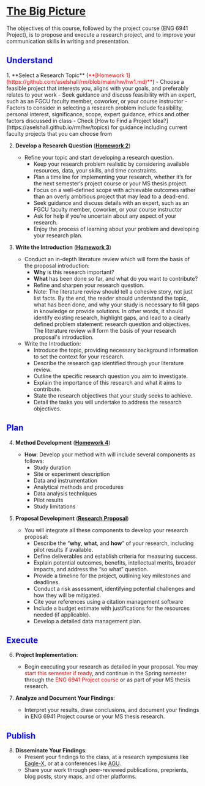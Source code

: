 # [The Big Picture](https://aselshall.github.io/rm/hw/big-picture)

The objectives of this course, followed by the project course (ENG 6941 Project), is to propose and execute a research project, and to improve your communication skills in writing and presentation.

<h2 style="color:blue">Understand</h2>
1. **Select a Research Topic** (<span style="color:red">**[Homework 1](https://github.com/aselshall/rm/blob/main/hw/hw1.md)**</span>)
   - Choose a feasible project that interests you, aligns with your goals, and preferably relates to your work
      - Seek guidance and discuss feasibility with an expert, such as an FGCU faculty member, coworker, or your course instructor
      - Factors to consider in selecting a research problem include feasibility, personal interest, significance, scope, expert guidance, ethics and other factors discussed in class
   - Check [How to Find a Project Idea?](https://aselshall.github.io/rm/hw/topics) for guidance including current faculty projects that you can choose from

2. **Develop a Research Question** (<span style="color:red">**[Homework 2](https://github.com/aselshall/rm/blob/main/hw/hw2.md)**</span>)
   - Refine your topic and start developing a research question.
      - Keep your research problem realistic by considering available resources, data, your skills, and time constraints.
      - Plan a timeline for implementing your research, whether it’s for the next semester’s project course or your MS thesis project.
      - Focus on a well-defined scope with achievable outcomes rather than an overly ambitious project that may lead to a dead-end.
      - Seek guidance and discuss details with an expert, such as an FGCU faculty member, coworker, or your course instructor
      - Ask for help if you're uncertain about any aspect of your research.
      - Enjoy the process of learning about your problem and developing your research plan.

3. **Write the Introduction** (<span style="color:red">**[Homework 3](https://github.com/aselshall/rm/blob/main/hw/hw3.md)**</span>)
   - Conduct an in-depth literature review which will form the basis of the proposal introduction:
     - **Why** is this research important?
     - **What** has been done so far, and what do you want to contribute?
     - Refine and sharpen your research question.
     - Note: The literature review should tell a cohesive story, not just list facts. By the end, the reader should understand the topic, what has been done, and why your study is necessary to fill gaps in knowledge or provide solutions. In other words, it should identify existing research, highlight gaps, and lead to a clearly defined problem statement: research question and objectives. The literature review will form the basis of your research proposal's introduction.
   - Write the Introduction:
      - Introduce the topic, providing necessary background information to set the context for your research.
      - Describe the research gap identified through your literature review.
      - Outline the specific research question you aim to investigate.
      - Explain the importance of this research and what it aims to contribute.
      - State the research objectives that your study seeks to achieve.
      - Detail the tasks you will undertake to address the research objectives.

<h2 style="color:blue">Plan</h2>

4. **Method Development** (<span style="color:red">**[Homework 4](https://github.com/aselshall/rm/blob/main/hw/hw4.md)**</span>)
   - **How**: Develop your method with will include several components as follows:
      - Study duration
      - Site or experiment description
      - Data and instrumentation
      - Analytical methods and procedures
      - Data analysis techniques
      - Pilot results
      - Study limitations 

6. **Proposal Development** (<span style="color:red">**[Research Proposal](https://github.com/aselshall/rm/blob/main/hw/proposal.md)**</span>)
   - You will integrate all these components to develop your research proposal:
      - Describe the “**why**, **what**, and **how**” of your research, including pilot results if available.
      - Define deliverables and establish criteria for measuring success.
      - Explain potential outcomes, benefits, intellectual merits, broader impacts, and address the “so what” question.
      - Provide a timeline for the project, outlining key milestones and deadlines.
      - Conduct a risk assessment, identifying potential challenges and how they will be mitigated.
      - Cite your references using a citation management software 
      - Include a budget estimate with justifications for the resources needed (if applicable).
      - Develop a detailed data management plan.

<h2 style="color:blue">Execute</h2>

6. **Project Implementation**:
   - Begin executing your research as detailed in your proposal. You may  <span style="color:red">start this semester if ready</span>, and continue in the Spring semester through the <span style="color:red">ENG 6941 Project course</span> or as part of your MS thesis research.

8. **Analyze and Document Your Findings**:
   - Interpret your results, draw conclusions, and document your findings in ENG 6941 Project course or your MS thesis research.

<h2 style="color:blue">Publish</h2>

8. **Disseminate Your Findings**:
   - Present your findings to the class, at a research symposiums like [Eagle-X](https://www.fgcu.edu/eaglex/), or at a conferences like [AGU](https://www.agu.org/annual-meeting).
   - Share your work through peer-reviewed publications, preprients, blog posts, story maps, and other platforms.

